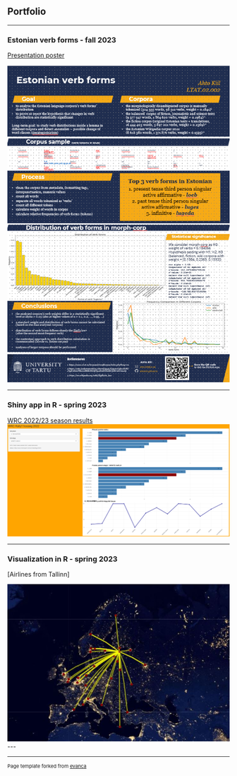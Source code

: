 ## Portfolio

---
### Estonian verb forms - fall 2023

[Presentation poster](/https://github.com/ahtokiil/ids_2023/AKiil_verb_forms_poster_122023.pdf)

<img src="images/Poster_screenshot.png"/>

---
### Shiny app in R - spring 2023

[WRC 2022/23 season results](/https://wrc2022rally1.shinyapps.io/wrc_tulemused/)
<img src="images/WRC_shiny_screenshot.png"/>

---
### Visualization in R - spring 2023

[Airlines from Tallinn]

<img src="images/R_visualization_airlines_spring2023.JPG"/>
---

---
<p style="font-size:11px">Page template forked from <a href="https://github.com/evanca/quick-portfolio">evanca</a></p>
<!-- Remove above link if you don't want to attibute -->
